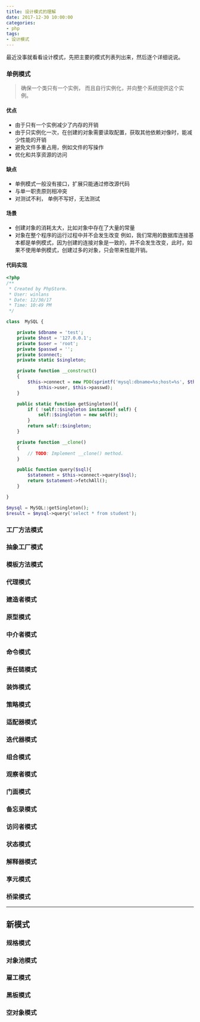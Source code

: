 ```yaml
---
title: 设计模式的理解
date: 2017-12-30 10:00:00
categories: 
- php
tags:
- 设计模式
---
```


最近没事就看看设计模式，先把主要的模式列表列出来，然后逐个详细说说。

### 单例模式
> 确保一个类只有一个实例， 而且自行实例化，并向整个系统提供这个实例。
#### 优点
- 由于只有一个实例减少了内存的开销
- 由于只实例化一次，在创建的对象需要读取配置，获取其他依赖对像时，能减少性能的开销
- 避免文件多重占用，例如文件的写操作
- 优化和共享资源的访问
#### 缺点
- 单例模式一般没有接口，扩展只能通过修改源代码
- 与单一职责原则相冲突
- 对测试不利， 单例不写好，无法测试
#### 场景
- 创建对象的消耗太大，比如对象中存在了大量的常量
- 对象在整个程序的运行过程中并不会发生改变
例如，我们常用的数据库连接基本都是单例模式，因为创建的连接对象是一致的，并不会发生改变，此时，如果不使用单例模式，创建过多的对象，只会带来性能开销。
#### 代码实现
```php
<?php
/**
 * Created by PhpStorm.
 * User: winlans
 * Date: 12/30/17
 * Time: 10:49 PM
 */

class  MySQL {

    private $dbname = 'test';
    private $host = '127.0.0.1';
    private $user = 'root';
    private $passwd = '';
    private $connect;
    private static $singleton;

    private function __construct()
    {
        $this->connect = new PDO(sprintf('mysql:dbname=%s;host=%s', $this->dbname,$this->host),
            $this->user, $this->passwd);
    }

    public static function getSingleton(){
        if ( !self::$singleton instanceof self) {
            self::$singleton = new self();
        }
        return self::$singleton;
    }

    private function __clone()
    {
        // TODO: Implement __clone() method.
    }

    public function query($sql){
        $statement = $this->connect->query($sql);
        return $statement->fetchAll();
    }

}

$mysql = MySQL::getSingleton();
$result = $mysql->query('select * from student');

```
### 工厂方法模式
### 抽象工厂模式
### 模板方法模式
### 代理模式
### 建造者模式
### 原型模式
### 中介者模式
### 命令模式
### 责任链模式
### 装饰模式
### 策略模式
### 适配器模式
### 迭代器模式
### 组合模式
### 观察者模式
### 门面模式
### 备忘录模式
### 访问者模式
### 状态模式
### 解释器模式
### 享元模式
### 桥梁模式
--- 

## 新模式
### 规格模式
### 对象池模式
### 雇工模式
### 黑板模式
### 空对象模式
